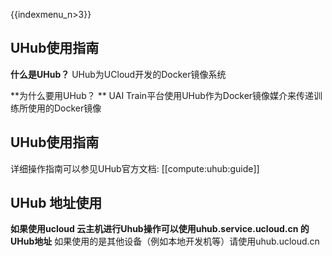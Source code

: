 {{indexmenu_n>3}}

## UHub使用指南

**什么是UHub？**
UHub为UCloud开发的Docker镜像系统

**为什么要用UHub？ **
UAI Train平台使用UHub作为Docker镜像媒介来传递训练所使用的Docker镜像

## UHub使用指南
详细操作指南可以参见UHub官方文档:  [[compute:uhub:guide]]

## UHub 地址使用 
**如果使用ucloud 云主机进行Uhub操作可以使用uhub.service.ucloud.cn 的UHub地址**
如果使用的是其他设备（例如本地开发机等）请使用uhub.ucloud.cn

